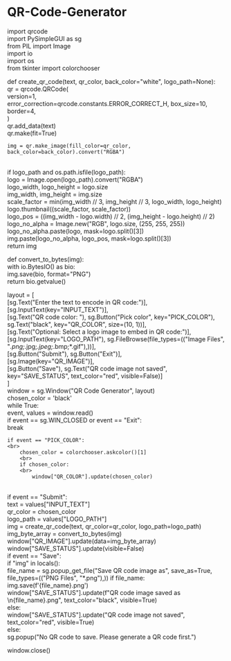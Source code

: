 # QR-Code-Generator


import qrcode
<br>
import PySimpleGUI as sg
<br>
from PIL import Image
<br>
import io
<br>
import os
<br>
from tkinter import colorchooser
<br>

def create_qr_code(text, qr_color, back_color="white", logo_path=None):
<br>
    qr = qrcode.QRCode(
    <br>
        version=1,
        <br>
        error_correction=qrcode.constants.ERROR_CORRECT_H,
        box_size=10,
        <br>
        border=4,
        <br>
    )
    <br>
    qr.add_data(text)
    <br>
    qr.make(fit=True)
    <br>

    img = qr.make_image(fill_color=qr_color, back_color=back_color).convert("RGBA")
<br>
    if logo_path and os.path.isfile(logo_path):
    <br>
        logo = Image.open(logo_path).convert("RGBA")
        <br>
        logo_width, logo_height = logo.size
        <br>
        img_width, img_height = img.size
        <br>
        scale_factor = min(img_width // 3, img_height // 3, logo_width, logo_height)
        <br>
        logo.thumbnail((scale_factor, scale_factor))
        <br>
        logo_pos = ((img_width - logo.width) // 2, (img_height - logo.height) // 2)
<br>
        logo_no_alpha = Image.new("RGB", logo.size, (255, 255, 255))
        <br>
        logo_no_alpha.paste(logo, mask=logo.split()[3])
<br>
        img.paste(logo_no_alpha, logo_pos, mask=logo.split()[3])
<br>
    return img
<br>

def convert_to_bytes(img):
<br>
    with io.BytesIO() as bio:
    <br>
        img.save(bio, format="PNG")
        <br>
        return bio.getvalue()
        <br>

layout = [
<br>
    [sg.Text("Enter the text to encode in QR code:")],
    <br>
    [sg.InputText(key="INPUT_TEXT")],
    <br>
    [sg.Text("QR code color: "), sg.Button("Pick color", key="PICK_COLOR"), sg.Text("black", key="QR_COLOR", size=(10, 1))],
    <br>
    [sg.Text("Optional: Select a logo image to embed in QR code:")],
    <br>
    [sg.InputText(key="LOGO_PATH"), sg.FileBrowse(file_types=(("Image Files", "*.png;*.jpg;*.jpeg;*.bmp;*.gif"),))],
    <br>
    [sg.Button("Submit"), sg.Button("Exit")],
    <br>
    [sg.Image(key="QR_IMAGE")],
    <br>
    [sg.Button("Save"), sg.Text("QR code image not saved", key="SAVE_STATUS", text_color="red", visible=False)]
    <br>
]
<br>
window = sg.Window("QR Code Generator", layout)
<br>
chosen_color = 'black'
<br>
while True:
<br>
    event, values = window.read()
    <br>
    if event == sg.WIN_CLOSED or event == "Exit":
    <br>
        break
        <br>

    if event == "PICK_COLOR":
    <br>
        chosen_color = colorchooser.askcolor()[1]
        <br>
        if chosen_color:
        <br>
            window["QR_COLOR"].update(chosen_color)
<br>
    if event == "Submit":
    <br>
        text = values["INPUT_TEXT"]
        <br>
        qr_color = chosen_color
        <br>
        logo_path = values["LOGO_PATH"]
        <br>
        img = create_qr_code(text, qr_color=qr_color, logo_path=logo_path)
        <br>
        img_byte_array = convert_to_bytes(img)
        <br>
        window["QR_IMAGE"].update(data=img_byte_array)
        <br>
        window["SAVE_STATUS"].update(visible=False)
        <br>
    if event == "Save":
    <br>
        if "img" in locals():
        <br>
            file_name = sg.popup_get_file("Save QR code image as", save_as=True, file_types=(("PNG Files", "*.png"),))
            if file_name:
            <br>
                img.save(f'{file_name}.png')
                <br>
                window["SAVE_STATUS"].update(f"QR code image saved as \n{file_name}.png", text_color="black", visible=True)
                <br>
            else:
            <br>
                window["SAVE_STATUS"].update("QR code image not saved", text_color="red", visible=True)
                <br>
        else:
        <br>
            sg.popup("No QR code to save. Please generate a QR code first.")
            <br>

window.close()

